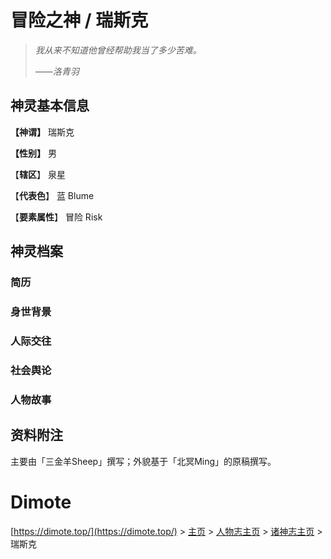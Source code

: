 # 冒险之神 / 瑞斯克

> *我从来不知道他曾经帮助我当了多少苦难。*
>
> ——*洛青羽*

## 神灵基本信息

**【神谓】** 瑞斯克

**【性别】** 男

【**辖区**】 泉星

【**代表色**】 蓝 Blume

【**要素属性**】 冒险 Risk

## 神灵档案

### 简历

### 身世背景

### 人际交往

### 社会舆论

### 人物故事

## 资料附注

主要由「三金羊Sheep」撰写；外貌基于「北冥Ming」的原稿撰写。

# Dimote

[https://dimote.top/](https://dimote.top/) > [主页](../../../index.md) > [人物志主页](../index.md) > [诸神志主页](index.md) > 瑞斯克
